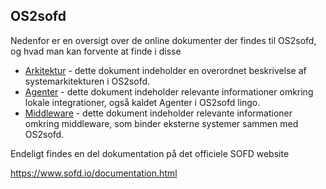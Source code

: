 ## OS2sofd
Nedenfor er en oversigt over de online dokumenter der findes til OS2sofd, og hvad man kan forvente at finde i disse

* [Arkitektur](Arkitektur.md) - dette dokument indeholder en overordnet beskrivelse af systemarkitekturen i OS2sofd.
* [Agenter](Agents.md) - dette dokument indeholder relevante informationer omkring lokale integrationer, også kaldet Agenter i OS2sofd lingo.
* [Middleware](Middleware.md) - dette dokument indeholder relevante informationer omkring middleware, som binder eksterne systemer sammen med OS2sofd.

Endeligt findes en del dokumentation på det officiele SOFD website

https://www.sofd.io/documentation.html
